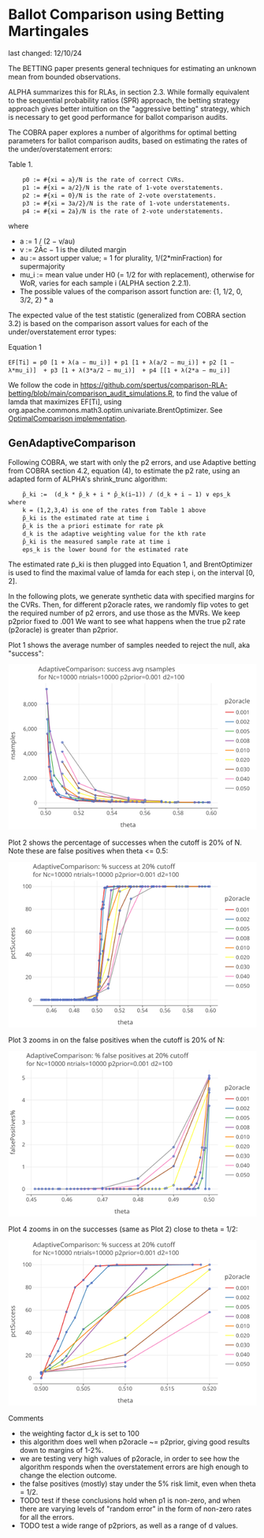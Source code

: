 # Ballot Comparison using Betting Martingales

last changed: 12/10/24

The BETTING paper presents general techniques for estimating an unknown mean from bounded observations.

ALPHA summarizes this for RLAs, in section 2.3. While formally equivalent to the sequential probability ratios (SPR) approach, 
the betting strategy approach gives better intuition on the "aggressive betting" strategy, which is necessary to
get good performance for ballot comparison audits.

The COBRA paper explores a number of algorithms for optimal betting parameters for ballot 
comparison audits, based on estimating the rates of the under/overstatement errors:

Table 1.
````
    p0 := #{xi = a}/N is the rate of correct CVRs.
    p1 := #{xi = a/2}/N is the rate of 1-vote overstatements.
    p2 := #{xi = 0}/N is the rate of 2-vote overstatements.
    p3 := #{xi = 3a/2}/N is the rate of 1-vote understatements.
    p4 := #{xi = 2a}/N is the rate of 2-vote understatements.
````
where
* a := 1 / (2 − v/au)
* v := 2Āc − 1 is the diluted margin
* au := assort upper value; = 1 for plurality, 1/(2*minFraction) for supermajority
* mu_i := mean value under H0 (= 1/2 for with replacement), otherwise for WoR, varies for each sample i (ALPHA section 2.2.1).
* The possible values of the comparison assort function are: {1, 1/2, 0, 3/2, 2} * a

The expected value of the test statistic (generalized from COBRA section 3.2) is based on the comparison assort values
for each of the under/overstatement error types:

Equation 1
````
EF[Ti] = p0 [1 + λ(a − mu_i)] + p1 [1 + λ(a/2 − mu_i)] + p2 [1 − λ*mu_i)]  + p3 [1 + λ(3*a/2 − mu_i)]  + p4 [[1 + λ(2*a − mu_i)]
````

We follow the code in https://github.com/spertus/comparison-RLA-betting/blob/main/comparison_audit_simulations.R, to
find the value of lamda that maximizes EF[Ti], using org.apache.commons.math3.optim.univariate.BrentOptimizer.
See [OptimalComparison implementation](../core/src/main/kotlin/org/cryptobiotic/rlauxe/core/OptimalComparison.kt).

## GenAdaptiveComparison

Following COBRA, we start with only the p2 errors, and use Adaptive betting from COBRA section 4.2, equation (4), 
to estimate the p2 rate, using an adapted form of ALPHA's shrink_trunc algorithm:

````
    p̃_ki :=  (d_k * p̃_k + i * p̂_k(i−1)) / (d_k + i − 1) ∨ eps_k
where    
    k = (1,2,3,4) is one of the rates from Table 1 above
    p̃_ki is the estimated rate at time i
    p̃_k is the a priori estimate for rate pk
    d_k is the adaptive weighting value for the kth rate
    p̂_ki is the measured sample rate at time i
    eps_k is the lower bound for the estimated rate
````

The estimated rate p̃_ki is then plugged into Equation 1, and BrentOptimizer is used to find the maximal value of lamda for 
each step i, on the interval [0, 2]. 

In the following plots, we generate synthetic data with specified margins for the CVRs. Then, for different p2oracle rates,
we randomly flip votes to get the required number of p2 errors, and use those as the MVRs. We keep p2prior fixed to .001
We want to see what happens when the true p2 rate (p2oracle) is greater than p2prior. 

Plot 1 shows the average number of samples needed to reject the null, aka "success":

<a href="https://johnlcaron.github.io/rlauxe/docs/plots/p2errors/plotAdaptiveComparison001.plotSuccessVsTheta.html" rel="plotSuccessVsTheta">![plotSuccessVsMargin](plots/p2errors/plotAdaptiveComparison001.plotSuccessVsTheta.png)</a>

Plot 2 shows the percentage of successes when the cutoff is 20% of N. Note these are false positives when
theta <= 0.5:

<a href="https://johnlcaron.github.io/rlauxe/docs/plots/p2errors/plotAdaptiveComparison001.plotSuccess20VsTheta.html" rel="plotSuccess20VsTheta">![plotSuccess20VsTheta](plots/p2errors/plotAdaptiveComparison001.plotSuccess20VsTheta.png)</a>

Plot 3 zooms in on the false positives when the cutoff is 20% of N:

<a href="https://johnlcaron.github.io/rlauxe/docs/plots/p2errors/plotAdaptiveComparison001.plotFailuresVsTheta.html" rel="plotFailuresVsTheta">![plotFailuresVsTheta](plots/p2errors/plotAdaptiveComparison001.plotFailuresVsTheta.png)</a>

Plot 4 zooms in on the successes (same as Plot 2) close to theta = 1/2:

<a href="https://johnlcaron.github.io/rlauxe/docs/plots/p2errors/plotAdaptiveComparison001.plotSuccess20VsThetaNarrow.html" rel="plotSuccess20VsThetaNarrow">![plotSuccess20VsThetaNarrow](plots/p2errors/plotAdaptiveComparison001.plotSuccess20VsThetaNarrow.png)</a>

Comments
* the weighting factor d_k is set to 100
* this algorithm does well when p2oracle ~= p2prior, giving good results down to margins of 1-2%.
* we are testing very high values of p2oracle, in order to see how the algorithm responds when the overstatement
  errors are high enough to change the election outcome.
* the false positives (mostly) stay under the 5% risk limit, even when theta = 1/2.
* TODO test if these conclusions hold when p1 is non-zero, and when there are varying levels of 
  "random error" in the form of non-zero rates for all the errors.
* TODO test a wide range of p2priors, as well as a range of d values.